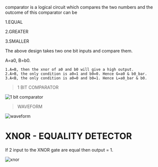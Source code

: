 comparator is a logical circuit which compares the two numbers and the outcome of this comparator can be 


   1.EQUAL
   
   2.GREATER
   
   3.SMALLER

The above design takes two one bit inputs and compare them.

A=a0,  B=b0.


	1.A=B, then the xnor of a0 and b0 will give a high output.
	2.A>B, the only condition is a0=1 and b0=0. Hence G=a0 & b0_bar.
	3.A<B, the only condition is a0=0 and b0=1. Hence L=a0_bar & b0.
	




> 1 BIT COMPARATOR

![1 bit comparator](https://user-images.githubusercontent.com/123290522/231233108-cebeeb9d-8746-42c0-a453-41ca2de147ab.jpeg)


>WAVEFORM

![waveform](https://user-images.githubusercontent.com/123290522/231234172-616e404b-1548-4638-a829-7329cc90bf87.png)


# XNOR - EQUALITY DETECTOR
  If 2 input to the XNOR gate are equal then output = 1.
  
  
![xnor](https://user-images.githubusercontent.com/123290522/231228752-c76b6847-098f-4f6e-8953-8f31314fd253.jpeg)
